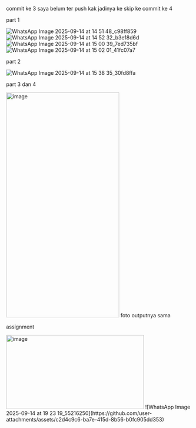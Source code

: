 commit ke 3 saya belum ter push kak jadinya ke skip ke commit ke 4

part 1

![WhatsApp Image 2025-09-14 at 14 51 48_c98ff859](https://github.com/user-attachments/assets/7fb15a0a-da2b-46c2-8a79-cf0c051fbcac)
![WhatsApp Image 2025-09-14 at 14 52 32_b3e18d6d](https://github.com/user-attachments/assets/0fb2e670-e1d2-42d7-86f3-bac7e47f1097)
![WhatsApp Image 2025-09-14 at 15 00 39_7ed735bf](https://github.com/user-attachments/assets/f13aba5c-a873-473e-80ac-ff8122472fe4)
![WhatsApp Image 2025-09-14 at 15 02 01_41fc07a7](https://github.com/user-attachments/assets/d2c57aa3-5cd6-4fc7-81af-0275e92f9515)


part 2 

![WhatsApp Image 2025-09-14 at 15 38 35_30fd8ffa](https://github.com/user-attachments/assets/81a0d375-eafd-403c-94ac-1a5f0624412a)

part 3 dan 4

<img width="307" height="611" alt="image" src="https://github.com/user-attachments/assets/3929115d-ff14-4361-96c4-69527e5ad18d" />
foto outputnya sama


assignment

<img width="374" height="201" alt="image" src="https://github.com/user-attachments/assets/cc31d1f1-b84a-48eb-9331-9ee9ef16dd7d" />
![WhatsApp Image 2025-09-14 at 19 23 19_55216250](https://github.com/user-attachments/assets/c2d4c9c6-ba7e-415d-8b56-b0fc905dd353)
